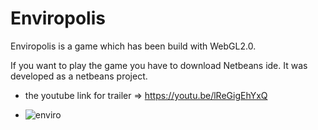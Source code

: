 # Enviropolis
Enviropolis is a game which has been build with WebGL2.0.

If you want to play the game you have to download Netbeans ide. It was developed as a netbeans project.


- the youtube link for trailer => https://youtu.be/lReGigEhYxQ

- ![enviro](https://user-images.githubusercontent.com/87227396/158588255-4b2e8cc4-7730-4c66-9a5f-89ebff9d9aeb.png)
